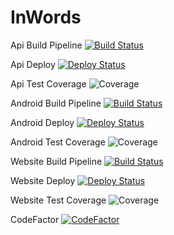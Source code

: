 # InWords

Api Build Pipeline [![Build Status](https://dev.azure.com/InWords/InWordsWebApi/_apis/build/status/WebApi%20Build?branchName=develop)](https://dev.azure.com/InWords/InWordsWebApi/_build/latest?definitionId=4&branchName=develop)

Api Deploy [![Deploy Status](https://vsrm.dev.azure.com/InWords/_apis/public/Release/badge/b9d41df8-0e90-4c7e-8f1f-0827ff4dd837/1/1)](https://dev.azure.com/InWords/InWordsWebApi/_release?_a=releases&view=mine&definitionId=1)

Api Test Coverage ![Coverage](https://img.shields.io/azure-devops/coverage/InWords/InWordsWebApi/4)

Android Build Pipeline [![Build Status](https://dev.azure.com/InWords/InWordsWebApi/_apis/build/status/Android%20Gradle?branchName=develop)](https://dev.azure.com/InWords/InWordsWebApi/_build/latest?definitionId=6&branchName=develop)

Android Deploy [![Deploy Status](https://vsrm.dev.azure.com/InWords/_apis/public/Release/badge/b9d41df8-0e90-4c7e-8f1f-0827ff4dd837/3/6)](https://dev.azure.com/InWords/InWordsWebApi/_release?_a=releases&view=mine&definitionId=3)

Android Test Coverage ![Coverage](https://img.shields.io/azure-devops/coverage/InWords/InWordsWebApi/6)

Website Build Pipeline [![Build Status](https://dev.azure.com/InWords/InWordsWebApi/_apis/build/status/Website%20Node?branchName=develop)](https://dev.azure.com/InWords/InWordsWebApi/_build/latest?definitionId=10&branchName=develop)

Website Deploy [![Deploy Status](https://vsrm.dev.azure.com/InWords/_apis/public/Release/badge/b9d41df8-0e90-4c7e-8f1f-0827ff4dd837/2/2)](https://dev.azure.com/InWords/InWordsWebApi/_release?_a=releases&view=mine&definitionId=2)

Website Test Coverage ![Coverage](https://img.shields.io/azure-devops/coverage/InWords/InWordsWebApi/10)

CodeFactor [![CodeFactor](https://www.codefactor.io/repository/github/inwords/inwords/badge/master)](https://www.codefactor.io/repository/github/inwords/inwords/overview/master)
